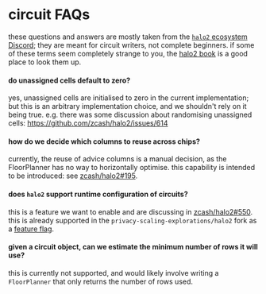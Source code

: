# circuit FAQs
these questions and answers are mostly taken from the [`halo2` ecosystem Discord](https://discord.gg/NxUHAw8rGu); they are meant for circuit writers, not complete beginners. if some of these terms seem completely strange to you, the [halo2 book](https://github.com/zcash/halo2) is a good place to look them up.

#### do unassigned cells default to zero?
yes, unassigned cells are initialised to zero in the current implementation; but this is an arbitrary implementation choice, and we shouldn't rely on it being true. e.g. there was some discussion about randomising unassigned cells: https://github.com/zcash/halo2/issues/614

#### how do we decide which columns to reuse across chips?
currently, the reuse of advice columns is a manual decision, as the FloorPlanner has no way to horizontally optimise. this capability is intended to be introduced: see [zcash/halo2#195](https://github.com/zcash/halo2/issues/195).

#### does `halo2` support runtime configuration of circuits?
this is a feature we want to enable and are discussing in [zcash/halo2#550](https://github.com/zcash/halo2/issues/550). this is already supported in the `privacy-scaling-explorations/halo2` fork as a [feature flag](https://github.com/privacy-scaling-explorations/halo2/pull/168/files).

#### given a circuit object, can we estimate the minimum number of rows it will use?
this is currently not supported, and would likely involve writing a `FloorPlanner` that only returns the number of rows used.